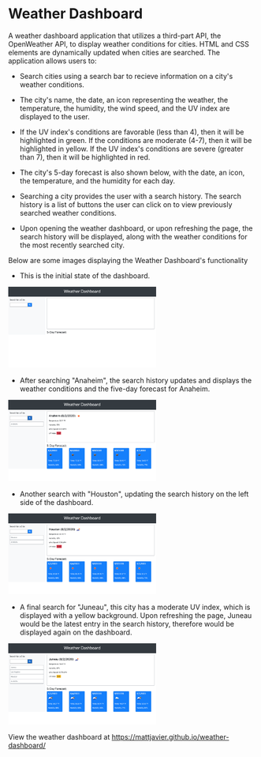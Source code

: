 # Weather Dashboard

A weather dashboard application that utilizes a third-part API, the OpenWeather API, to display weather conditions for cities. HTML and CSS elements are dynamically updated when cities are searched. The application allows users to:

* Search cities using a search bar to recieve information on a city's weather conditions.

* The city's name, the date, an icon representing the weather, the temperature, the humidity, the wind speed, and the UV index are displayed to the user.

* If the UV index's conditions are favorable (less than 4), then it will be highlighted in green. If the conditions are moderate (4-7), then it will be highlighted in yellow. If the UV index's conditions are severe (greater than 7), then it will be highlighted in red.

* The city's 5-day forecast is also shown below, with the date, an icon, the temperature, and the humidity for each day.

* Searching a city provides the user with a search history. The search history is a list of buttons the user can click on to view previously searched weather conditions.

* Upon opening the weather dashboard, or upon refreshing the page, the search history will be displayed, along with the weather conditions for the most recently searched city.

Below are some images displaying the Weather Dashboard's functionality

* This is the initial state of the dashboard.
<img src="./images/dashboard-1.png" width="300">

* After searching "Anaheim", the search history updates and displays the weather conditions and the five-day forecast for Anaheim.
<img src="./images/dashboard-2.png" width="300">

* Another search with "Houston", updating the search history on the left side of the dashboard.
<img src="./images/dashboard-3.png" width="300">

* A final search for "Juneau", this city has a moderate UV index, which is displayed with a yellow background. Upon refreshing the page, Juneau would be the latest entry in the search history, therefore would be displayed again on the dashboard.
<img src="./images/dashboard-4.png" width="300">

View the weather dashboard at https://mattjavier.github.io/weather-dashboard/